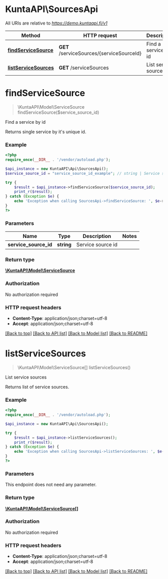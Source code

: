# KuntaAPI\SourcesApi

All URIs are relative to *https://demo.kuntaapi.fi/v1*

Method | HTTP request | Description
------------- | ------------- | -------------
[**findServiceSource**](SourcesApi.md#findServiceSource) | **GET** /serviceSources/{serviceSourceId} | Find a service by id
[**listServiceSources**](SourcesApi.md#listServiceSources) | **GET** /serviceSources | List service sources


# **findServiceSource**
> \KuntaAPI\Model\ServiceSource findServiceSource($service_source_id)

Find a service by id

Returns single service by it's unique id.

### Example
```php
<?php
require_once(__DIR__ . '/vendor/autoload.php');

$api_instance = new KuntaAPI\Api\SourcesApi();
$service_source_id = "service_source_id_example"; // string | Service source id

try {
    $result = $api_instance->findServiceSource($service_source_id);
    print_r($result);
} catch (Exception $e) {
    echo 'Exception when calling SourcesApi->findServiceSource: ', $e->getMessage(), PHP_EOL;
}
?>
```

### Parameters

Name | Type | Description  | Notes
------------- | ------------- | ------------- | -------------
 **service_source_id** | **string**| Service source id |

### Return type

[**\KuntaAPI\Model\ServiceSource**](../Model/ServiceSource.md)

### Authorization

No authorization required

### HTTP request headers

 - **Content-Type**: application/json;charset=utf-8
 - **Accept**: application/json;charset=utf-8

[[Back to top]](#) [[Back to API list]](../../README.md#documentation-for-api-endpoints) [[Back to Model list]](../../README.md#documentation-for-models) [[Back to README]](../../README.md)

# **listServiceSources**
> \KuntaAPI\Model\ServiceSource[] listServiceSources()

List service sources

Returns list of service sources.

### Example
```php
<?php
require_once(__DIR__ . '/vendor/autoload.php');

$api_instance = new KuntaAPI\Api\SourcesApi();

try {
    $result = $api_instance->listServiceSources();
    print_r($result);
} catch (Exception $e) {
    echo 'Exception when calling SourcesApi->listServiceSources: ', $e->getMessage(), PHP_EOL;
}
?>
```

### Parameters
This endpoint does not need any parameter.

### Return type

[**\KuntaAPI\Model\ServiceSource[]**](../Model/ServiceSource.md)

### Authorization

No authorization required

### HTTP request headers

 - **Content-Type**: application/json;charset=utf-8
 - **Accept**: application/json;charset=utf-8

[[Back to top]](#) [[Back to API list]](../../README.md#documentation-for-api-endpoints) [[Back to Model list]](../../README.md#documentation-for-models) [[Back to README]](../../README.md)

